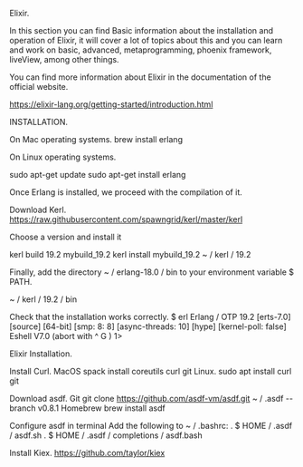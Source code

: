 Elixir.

In this section you can find Basic information about the installation and operation of Elixir, it will cover a lot of topics about this and you can learn and work on basic, advanced, metaprogramming, phoenix framework, liveView, among other things.

You can find more information about Elixir in the documentation of the official website.

https://elixir-lang.org/getting-started/introduction.html

INSTALLATION.

On Mac operating systems.
brew install erlang

On Linux operating systems.

sudo apt-get update
sudo apt-get install erlang

Once Erlang is installed, we proceed with the compilation of it.

Download Kerl.
  https://raw.githubusercontent.com/spawngrid/kerl/master/kerl

Choose a version and install it

  kerl build 19.2 mybuild_19.2
  kerl install mybuild_19.2 ~ / kerl / 19.2

Finally, add the directory ~ / erlang-18.0 / bin to your environment variable $ PATH.

  ~ / kerl / 19.2 / bin

Check that the installation works correctly.
  $ erl
  Erlang / OTP 19.2 [erts-7.0] [source] [64-bit] [smp: 8: 8] [async-threads: 10] [hype] [kernel-poll: false] Eshell V7.0 (abort with ^ G )
  1>

Elixir Installation.

  Install Curl.
    MacOS
      spack install coreutils curl git
    Linux.
      sudo apt install curl git

  Download asdf.
  Git
  git clone https://github.com/asdf-vm/asdf.git ~ / .asdf --branch v0.8.1
  Homebrew
    brew install asdf

  Configure asdf in terminal
    Add the following to ~ / .bashrc:
      . $ HOME / .asdf / asdf.sh
      . $ HOME / .asdf / completions / asdf.bash

  Install Kiex.
    https://github.com/taylor/kiex
